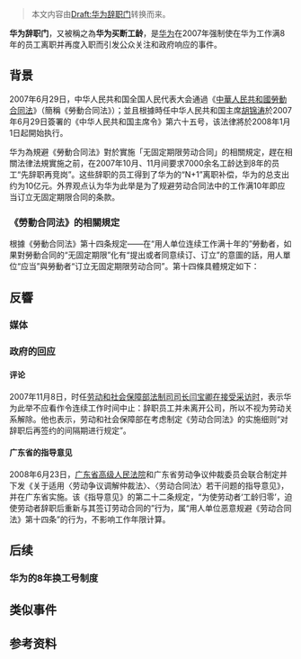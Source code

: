 > 本文内容由[Draft:华为辞职门](https://zh.wikipedia.org/wiki/Draft:华为辞职门)转换而来。


**华为辞职门**，又被稱之為**华为买断工龄**，是[华为](../Page/华为.md "wikilink")在2007年强制使在华为工作满8年的员工离职并再度入职而引发公众关注和政府响应的事件。

## 背景

2007年6月29日，中华人民共和国全国人民代表大会通過《[中華人民共和國勞動合同法](https://zh.wikipedia.org/wiki/中華人民共和國勞動合同法 "wikilink")》（簡稱《勞動合同法》）；並且根據時任中华人民共和国主席[胡锦涛](../Page/胡锦涛.md "wikilink")於2007年6月29日簽署的《中华人民共和国主席令》第六十五号，该法律將於2008年1月1日起開始执行。

华为為規避《勞動合同法》對於實施「无固定期限劳动合同」的相關規定，趕在相關法律法規實施之前，在2007年10月、11月间要求7000余名工龄达到8年的员工“先辞职再竞岗”。这些辞职的员工得到了华为的“N+1”离职补偿，华为的总支出约为10亿元。外界观点认为华为此举是为了规避劳动合同法中的工作满10年即应当订立无固定期限合同的条款。

### 《勞動合同法》的相關規定

根據《勞動合同法》第十四条规定——在“用人单位连续工作满十年的”勞動者，如果對勞動合同的“无固定期限”化有“提出或者同意续订、订立”的意圖的話，用人單位“应当”與勞動者“订立无固定期限劳动合同”。第十四條具體規定如下：

## 反響

### 媒体

### 政府的回应

#### 评论

2007年11月8日，时任[劳动和社会保障部法制司司长闫宝卿在接受采访时](https://zh.wikipedia.org/wiki/劳动和社会保障部 "wikilink")，表示华为此举不应看作令连续工作时间中止：辞职员工并未离开公司，所以不视为劳动关系解除。他也表示，劳动和社会保障部在考虑制定《劳动合同法》的实施细则“对辞职后再签约的间隔期进行规定”。

#### 广东省的指导意见

2008年6月23日，[广东省高级人民法院](../Page/广东省高级人民法院.md "wikilink")和广东省劳动争议仲裁委员会联合制定并下发《关于适用〈劳动争议调解仲裁法〉、〈劳动合同法〉若干问题的指导意见》，并在广东省实施。该《指导意见》的第二十二条规定，“为使劳动者‘工龄归零’，迫使劳动者辞职后重新与其签订劳动合同的”行为，属“用人单位恶意规避《劳动合同法》第十四条”的行为，不影响工作年限计算。

## 后续

### 华为的8年换工号制度

## 类似事件

## 参考资料